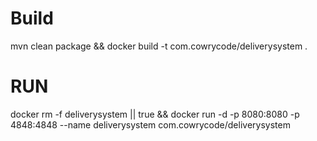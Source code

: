 # Build
mvn clean package && docker build -t com.cowrycode/deliverysystem .

# RUN

docker rm -f deliverysystem || true && docker run -d -p 8080:8080 -p 4848:4848 --name deliverysystem com.cowrycode/deliverysystem 